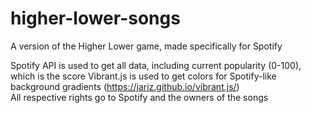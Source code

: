 # higher-lower-songs

A version of the Higher Lower game, made specifically for Spotify  

Spotify API is used to get all data, including current popularity (0-100), which is the score
Vibrant.js is used to get colors for Spotify-like background gradients (https://jariz.github.io/vibrant.js/)  
All respective rights go to Spotify and the owners of the songs
